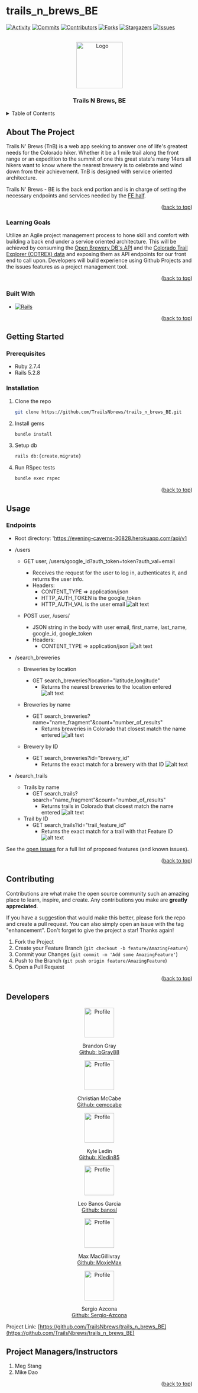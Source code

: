 # trails_n_brews_BE

<a name="readme-top"></a>

<!-- PROJECT SHIELDS -->
[![Activity][activity-shield]][activity-url]
[![Commits][commits-activity-shield]][commits-activity-url]
[![Contributors][contributors-shield]][contributors-url]
[![Forks][forks-shield]][forks-url]
[![Stargazers][stars-shield]][stars-url]
[![Issues][issues-shield]][issues-url]

<!-- PROJECT LOGO -->
<br />
<div align="center">
  <a href="https://github.com/TrailsNBrews/trails_n_brews_BE">
    <img src="app/assets/images/trails_n_brew_logo.png" alt="Logo" width="125" height="125">
  </a>
  <h3 align="center">Trails N Brews, BE</h3>
</div>

<!-- TABLE OF CONTENTS -->
<details>
  <summary>Table of Contents</summary>
  <ul list-style-position="inside">
    <li>
      <a href="#about-the-project">About The Project</a>
      <ul>
        <li><a href="#learning-goals">Learning Goals</a></li>
        <li><a href="#built-with">Built With</a></li>
      </ul>
    </li>
    <li>
      <a href="#getting-started">Getting Started</a>
      <ul>
        <li><a href="#prerequisites">Prerequisites</a></li>
        <li><a href="#installation">Installation</a></li>
      </ul>
    </li>
    <li>
      <a href="#usage">Usage</a>
      <ul>
        <li><a href="#endpoints">Endpoints</a></li>
      </ul>
    </li>
    <li><a href="#contributing">Contributing</a></li>
    <!-- <li><a href="#license">License</a></li> -->
    <!-- <li><a href="#contact">Contact</a></li> -->
    <!-- <li><a href="#acknowledgments">Acknowledgments</a></li> -->
  </ul>
</details>

<!-- ABOUT THE PROJECT -->
## About The Project

<!-- [![Product Name Screen Shot][product-screenshot]](https://example.com) -->

Trails N' Brews (TnB) is a web app seeking to answer one of life's greatest needs for the Colorado hiker. Whether it be a 1 mile trail along the front range or an expedition to the summit of one this great state's many 14ers all hikers want to know where the nearest brewery is to celebrate and wind down from their achievement. TnB is designed with service oriented architecture.

Trails N' Brews - BE is the back end portion and is in charge of setting the necessary endpoints and services needed by the [FE half](https://github.com/TrailsNBrews/Trails-N-Brews_FE).

<p align="right">(<a href="#readme-top">back to top</a>)</p>

### Learning Goals
Utilize an Agile project management process to hone skill and comfort with building a back end under a service oriented architecture. This will be achieved by consuming the [Open Brewery DB's API](https://www.openbrewerydb.org/) and the [Colorado Trail Explorer (COTREX) data](https://data.colorado.gov/Recreation/Colorado-Trail-Explorer-COTREX-/tsn8-y22x) and exposing them as API endpoints for our front end to call upon. Developers will build experience using Github Projects and the issues features as a project management tool.

<p align="right">(<a href="#readme-top">back to top</a>)</p>

### Built With

* [![Rails]][Rails-url]

<p align="right">(<a href="#readme-top">back to top</a>)</p>

<!-- GETTING STARTED -->
## Getting Started

### Prerequisites

* Ruby 2.7.4
* Rails 5.2.8

### Installation

1. Clone the repo
   ```sh
   git clone https://github.com/TrailsNbrews/trails_n_brews_BE.git
   ```
2. Install gems
   ```sh
   bundle install
   ```
3. Setup db
   ```js
   rails db:{create,migrate}
   ```
4. Run RSpec tests
    ```sh
    bundle exec rspec
    ```

<p align="right">(<a href="#readme-top">back to top</a>)</p>

<!-- ROADMAP -->
## Usage

### Endpoints

- Root directory: 'https://evening-caverns-30828.herokuapp.com/api/v1

- /users
  - GET user, /users/google_id?auth_token=token?auth_val=email
    - Receives the request for the user to log in, authenticates it, and returns the user info.
    - Headers:
      - CONTENT_TYPE => application/json
      - HTTP_AUTH_TOKEN is the google_token
      - HTTP_AUTH_VAL is the user email
      ![alt text](app/assets/images/readme_user_get.png)

  - POST user, /users/
    - JSON string in the body with user email, first_name, last_name, google_id, google_token
    - Headers: 
      - CONTENT_TYPE => application/json
      ![alt text](app/assets/images/readme_user_post.png)

- /search_breweries
  - Breweries by location
    - GET search_breweries?location="latitude,longitude"
      - Returns the nearest breweries to the location entered
      ![alt text](app/assets/images/readme_brewery_loc_get.png)

  - Breweries by name
    - GET search_breweries?name="name_fragment"&count="number_of_results"
      - Returns breweries in Colorado that closest match the name entered
      ![alt text](app/assets/images/readme_brewery_name_get.png)

  - Brewery by ID
    - GET search_breweries?id="brewery_id"
      - Returns the exact match for a brewery with that ID
      ![alt text](app/assets/images/readme_brewery_id_get.png)

- /search_trails
  - Trails by name
    - GET search_trails?search="name_fragment"&count="number_of_results"
      - Returns trails in Colorado that closest match the name entered
      ![alt text](app/assets/images/readme_trail_name_get.png)
  - Trail by ID
    - GET search_trails?id="trail_feature_id"
      - Returns the exact match for a trail with that Feature ID
      ![alt text](app/assets/images/readme_trail_id_get.png)

See the [open issues](https://github.com/TrailsNbrews/trails_n_brews_BE/issues) for a full list of proposed features (and known issues).

<p align="right">(<a href="#readme-top">back to top</a>)</p>

<!-- CONTRIBUTING -->
## Contributing

Contributions are what make the open source community such an amazing place to learn, inspire, and create. Any contributions you make are **greatly appreciated**.

If you have a suggestion that would make this better, please fork the repo and create a pull request. You can also simply open an issue with the tag "enhancement".
Don't forget to give the project a star! Thanks again!

1. Fork the Project
2. Create your Feature Branch (`git checkout -b feature/AmazingFeature`)
3. Commit your Changes (`git commit -m 'Add some AmazingFeature'`)
4. Push to the Branch (`git push origin feature/AmazingFeature`)
5. Open a Pull Request

<p align="right">(<a href="#readme-top">back to top</a>)</p>

<!-- LICENSE
## License

Distributed under the MIT License. See `LICENSE.txt` for more information.

<p align="right">(<a href="#readme-top">back to top</a>)</p>
 -->

<!-- CONTACT -->
## Developers

<div align="center">
  <img src="https://avatars.githubusercontent.com/u/111726505?s=400&u=30c6a5c91b611750a32a1a07dc1da834684dffa1&v=4" alt="Profile" width="80" height="80">
  <p align="center">
    Brandon Gray<br>
    <a href="https://github.com/bGray88">Github: bGray88</a>
  </p>
</div>
<div align="center">
  <img src="https://avatars.githubusercontent.com/u/46434166?v=4" alt="Profile" width="80" height="80">
  <p align="center">
    Christian McCabe<br>
    <a href="https://github.com/cemccabe">Github: cemccabe</a>
  </p>
</div>
<div align="center">
  <img src="https://avatars.githubusercontent.com/u/112499285?v=4" alt="Profile" width="80" height="80">
  <p align="center">
    Kyle Ledin<br>
    <a href="https://github.com/Kledin85">Github: Kledin85</a>
  </p>
</div>
<div align="center">
  <img src="https://avatars.githubusercontent.com/u/111591731?v=4" alt="Profile" width="80" height="80">
  <p align="center">
    Leo Banos Garcia<br>
    <a href="https://github.com/banosl">Github: banosl</a>
  </p>
</div>
<div align="center">
  <img src="https://avatars.githubusercontent.com/u/108768349?v=4" alt="Profile" width="80" height="80">
  <p align="center">
    Max MacGillivray<br>
    <a href="https://github.com/MoxieMax">Github: MoxieMax</a>
  </p>
</div>
<div align="center">
  <img src="https://avatars.githubusercontent.com/u/106788066?v=4" alt="Profile" width="80" height="80">
  <p align="center">
    Sergio Azcona<br>
    <a href="https://github.com/Sergio-Azcona">Github: Sergio-Azcona</a>
  </p>
</div>

Project Link: [https://github.com/TrailsNbrews/trails_n_brews_BE](https://github.com/TrailsNbrews/trails_n_brews_BE)

## Project Managers/Instructors

1. Meg Stang
2. Mike Dao

<p align="right">(<a href="#readme-top">back to top</a>)</p>

<!-- ACKNOWLEDGMENTS 
## Acknowledgments

* []()
* []()
* []()

<p align="right">(<a href="#readme-top">back to top</a>)</p>
-->

<!-- MARKDOWN LINKS & IMAGES -->
[activity-shield]: https://img.shields.io/github/commit-activity/m/TrailsNBrews/trails_n_brews_BE?style=for-the-badge
[activity-url]: https://github.com/TrailsNBrews/trails_n_brews_BE/commits/main
[commits-activity-shield]: https://img.shields.io/github/last-commit/TrailsNBrews/trails_n_brews_BE?style=for-the-badge
[commits-activity-url]: https://github.com/TrailsNBrews/trails_n_brews_BE/commits/main
[contributors-shield]: https://img.shields.io/github/contributors/TrailsNBrews/trails_n_brews_BE.svg?style=for-the-badge
[contributors-url]: https://github.com/TrailsNBrews/trails_n_brews_BE/graphs/contributors
[forks-shield]: https://img.shields.io/github/forks/TrailsNBrews/trails_n_brews_BE.svg?style=for-the-badge
[forks-url]: https://github.com/TrailsNBrews/trails_n_brews_BE/network/members
[stars-shield]: https://img.shields.io/github/stars/TrailsNBrews/trails_n_brews_BE.svg?style=for-the-badge
[stars-url]: https://github.com/TrailsNBrews/trails_n_brews_BE/stargazers
[issues-shield]: https://img.shields.io/github/issues/TrailsNBrews/trails_n_brews_BE.svg?style=for-the-badge
[issues-url]: https://github.com/TrailsNBrews/trails_n_brews_BE/issues
[license-shield]: https://img.shields.io/github/license/TrailsNBrews/trails_n_brews_BE.svg?style=for-the-badge
[license-url]: https://github.com/TrailsNBrews/trails_n_brews_BE/blob/master/LICENSE.txt
[linkedin-shield]: https://img.shields.io/badge/-LinkedIn-black.svg?style=for-the-badge&logo=linkedin&colorB=555
[linkedin-url]: https://linkedin.com/in/linkedin_username
[product-screenshot]: images/screenshot.png
[Bootstrap.com]: https://img.shields.io/badge/Bootstrap-563D7C?style=for-the-badge&logo=bootstrap&logoColor=white
[Bootstrap-url]: https://getbootstrap.com
[Rails]: https://img.shields.io/badge/-Ruby%20on%20Rails-CC0000?logo=ruby-on-rails&logoColor=white&style=for-the-badge
[Rails-url]: https://rubyonrails.org 
